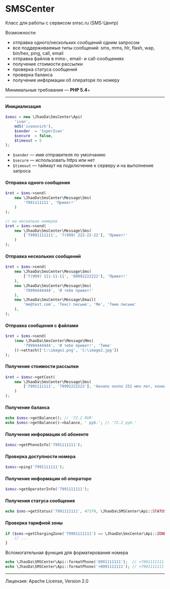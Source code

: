 SMSCenter
=========

Класс для работы с сервисом smsc.ru (SMS-Центр)

Возможности:
* отправка одного/нескольких сообщений одним запросом
* все поддерживаемые типы сообщений: sms, mms, hlr, flash, wap, bin/hex, ping, call, email
* отправка файлов в mms-, email- и call-сообщениях
* получение стоимости рассылки
* проверка статуса сообщений
* проверка баланса
* получение информации об операторе по номеру

Минимальные требования — **PHP 5.4**+

***

#### Инициализация
```php
$smsc = new \JhaoDa\SmsCenter\Api(
    'ivan',
    md5('ivanovich'),
    $sender  = 'SuperIvan'
    $secure  = false,
    $timeout = 5
);
```

* `$sender`  — имя отправителя по умолчанию
* `$secure`  — использовать https или нет
* `$timeout` — таймаут на подключение к серверу и на выполнение запроса

#### Отправка одного сообщения
```php
$ret = $sms->send(
    new \JhaoDa\SmsCenter\Message\Sms(
        '7991111111', 'Привет!'
    )
);

// на несколько номеров
$ret = $sms->send(
    new \JhaoDa\SmsCenter\Message\Sms(
        ['79991111111', '7(999) 222-22-22'], 'Привет!'
    )
);
```

#### Отправка нескольких сообщений
```php
$ret = $sms->send(
    new \JhaoDa\SmsCenter\Message\Sms(
        ['7(999) 111-11-11', '89992222222'], 'Привет!'
    ),
    new \JhaoDa\SmsCenter\Message\Sms(
        '79994444444', 'И тебе привет!'
    ),
    new \JhaoDa\SmsCenter\Message\Email(
        'me@test.com', 'Текст письма', 'Me', 'Тема письма'
    ),
);
```

#### Отправка сообщения с файлами
```php
$ret = $sms->send(
    (new \JhaoDa\SmsCenter\Message\Mms(
        '79994444444', 'И тебе привет!', 'Тема'
    ))->attach(['C:\image1.png', 'C:\image2.jpg'])
);
```

#### Получение стоимости рассылки
```php
$ret = $smsc->getCost(
    new \JhaoDa\SmsCenter\Message\Sms(
        ['7991111111', '79992222222'], 'Начало около 251 млн лет, конец — 201 млн лет назад.'
    )
);
```

#### Получение баланса
```php
echo $smsc->getBalance(); // '72.2 RUR'
echo $smsc->getBalance()->balance, ' руб.'; // '72.2 руб.'
```

#### Получение информации об абоненте
```php
$smsc->getPhoneInfo('7991111111');
```

#### Проверка доступности номера
```php
$smsc->ping('7991111111');
```

#### Получение информации об операторе
```php
$smsc->getOperatorInfo('7991111111');
```

#### Получения статуса сообщения
```php
echo $sms->getStatus('7991111111', 47379, \JhaoDa\SMSCenter\Api::STATUS_INFO_EXT)
```

#### Проверка тарифной зоны
```php
if ($sms->getChargingZone('79991111111') == \JhaoDa\SmsCenter\Api::ZONE_RU) {
    // ...
}
```

Вспомогательная функция для форматирования номера
```php
echo \JhaoDa\SMSCenter\Api::formatPhone('8991111111');  // +7991111111
echo \JhaoDa\SMSCenter\Api::formatPhone('+8991111111'); // +7991111111
```
***

Лицензия: Apache License, Version 2.0
